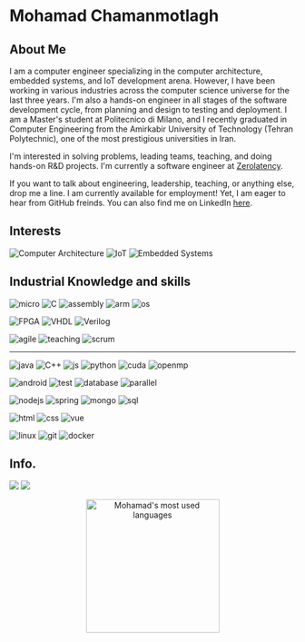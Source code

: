 # Mohamad Chamanmotlagh

## About Me

I am a computer engineer specializing in the computer architecture, embedded systems, and IoT development arena. However, I have been working in various industries across the computer science universe for the last three years. I'm also a hands-on engineer in all stages of the software development cycle, from planning and design to testing and deployment.
I am a Master's student at Politecnico di Milano, and I recently graduated in Computer Engineering from the Amirkabir University of Technology (Tehran Polytechnic), one of the most prestigious universities in Iran.

I'm interested in solving problems, leading teams, teaching, and doing hands-on R&D projects. 
I'm currently a software engineer at [Zerolatency](https://zerolatency.tv/).

If you want to talk about engineering, leadership, teaching, or anything else, drop me a line. I am currently available for employment! Yet, I am eager to hear from GitHub freinds. You can also find me on LinkedIn [here](https://www.linkedin.com/in/MohamadCM/ "Mohamad ChamanMotlagh at Linkedin").

## Interests

![Computer Architecture](https://img.shields.io/badge/-Computer_Architecture-orange?logoColor=black&style=for-the-badge&logo=automattic)
![IoT](https://img.shields.io/badge/-Embedded_systems-lightgreen?logoColor=black&style=for-the-badge&logo=Material-Design-Icons)
![Embedded Systems](https://img.shields.io/badge/-IoT-blue?logoColor=black&style=for-the-badge&logo=react-router)


## Industrial Knowledge and skills

![micro](https://img.shields.io/badge/microcontrollers-D9232E?logo=MicroStrategy&style=for-the-badge&logoColor=white)
![C](https://img.shields.io/badge/c-A8B9CC?logo=c&style=for-the-badge&logoColor=blue)
![assembly](https://img.shields.io/badge/assembly-white?logo=Progress&style=for-the-badge&logoColor=black)
![arm](https://img.shields.io/badge/ARM_architecture-00979D?logo=arduino&style=for-the-badge&logoColor=white)
![os](https://img.shields.io/badge/operating_systems-7764FA?logo=osano&style=for-the-badge&logoColor=white)

![FPGA](https://img.shields.io/badge/FPGA-orange?logo=Xilinx&style=for-the-badge)
![VHDL](https://img.shields.io/badge/VHDL-brown?logo=Vite&style=for-the-badge&logoColor=white)
![Verilog](https://img.shields.io/badge/verilog-lightyellow?logo=V&style=for-the-badge&logoColor=black)

![agile](https://img.shields.io/badge/AGILE_PROJECT_MANAGMENT-5468FF?logo=algolia&style=for-the-badge&logoColor=white)
![teaching](https://img.shields.io/badge/teaching-666666?logo=internet-archive&style=for-the-badge&logoColor=white)
![scrum](https://img.shields.io/badge/scrum-009FDA?logo=scrum-alliance&style=for-the-badge&logoColor=white)

<hr/>

![java](https://img.shields.io/badge/java-red?logo=java&style=for-the-badge)
![C++](https://img.shields.io/badge/c++-00599C?logo=c%2B%2B&style=for-the-badge)
![js](https://img.shields.io/badge/js%2Fts-F7DF1E?logo=javascript&style=for-the-badge&logoColor=black)
![python](https://img.shields.io/badge/python-3776AB?logo=python&style=for-the-badge&logoColor=white)
![cuda](https://img.shields.io/badge/cuda-76B900?logo=nvidia&style=for-the-badge&logoColor=white)
![openmp](https://img.shields.io/badge/openmp-CC3333?logo=Khronos-Group&style=for-the-badge&logoColor=white)

![android](https://img.shields.io/badge/android_development-3DDC84?logo=android&style=for-the-badge&logoColor=white)
![test](https://img.shields.io/badge/automated_testing-CD040B?logo=verizon&style=for-the-badge&logoColor=white)
![database](https://img.shields.io/badge/database_design-FF3621?logo=Databricks&style=for-the-badge&logoColor=white)
![parallel](https://img.shields.io/badge/parallel_programming-188FFF?logo=Apache-Pulsar&style=for-the-badge&logoColor=white)

![nodejs](https://img.shields.io/badge/nodejs-339933?logo=node.js&style=for-the-badge&logoColor=white)
![spring](https://img.shields.io/badge/spring-6DB33F?logo=spring&style=for-the-badge&logoColor=white)
![mongo](https://img.shields.io/badge/Mongo_DB-47A248?logo=mongodb&style=for-the-badge&logoColor=white)
![sql](https://img.shields.io/badge/SQL-4479A1?logo=mysql&style=for-the-badge&logoColor=white)

![html](https://img.shields.io/badge/html-E34F26?logo=html5&style=for-the-badge&logoColor=white)
![css](https://img.shields.io/badge/css-1572B6?logo=css3&style=for-the-badge)
![vue](https://img.shields.io/badge/VUE-4FC08D?logo=vue.js&style=for-the-badge&logoColor=white)

![linux](https://img.shields.io/badge/linux-FCC624?logo=linux&style=for-the-badge&logoColor=black)
![git](https://img.shields.io/badge/git-F05032?logo=git&style=for-the-badge&logoColor=white)
![docker](https://img.shields.io/badge/docker-2496ED?logo=docker&style=for-the-badge&logoColor=white)


## Info.

[![](https://img.shields.io/badge/-MohamadCM-white?style=for-the-badge&logo=telegram)](https://t.me/MohamadCM)
[![](https://img.shields.io/badge/-MohamadCM-black?style=for-the-badge&logo=linkedin)](https://www.linkedin.com/in/mohamadcm/)


<p align="center">
  <img style="margin-bottom: 10px; height: 235px" src="https://github-readme-stats.vercel.app/api/top-langs/?username=MohamadCM&theme=blueberry&size_weight=0.5&count_weight=0.5&layout=donut" alt="Mohamad's most used languages" />
  <! –– <img src="https://github-readme-streak-stats.herokuapp.com/?user=MohamadCM&theme=blueberry" alt="Mohamad's Github Steak" />
</p>

<!---
MohamadCM/MohamadCM is a ✨ special ✨ repository because its `README.md` (this file) appears on your GitHub profile.
You can click the Preview link to take a look at your changes.
--->
